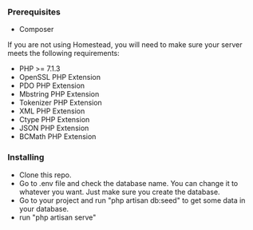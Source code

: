 ### Prerequisites

- Composer

If you are not using Homestead, you will need to make sure your server meets the following requirements:

- PHP >= 7.1.3
- OpenSSL PHP Extension
- PDO PHP Extension
- Mbstring PHP Extension
- Tokenizer PHP Extension
- XML PHP Extension
- Ctype PHP Extension
- JSON PHP Extension
- BCMath PHP Extension



### Installing

- Clone this repo.
- Go to .env file and check the database name. You can change it to whatever you want. Just make sure you create the database.
- Go to your project and run "php artisan db:seed" to get some data in your database.
- run "php artisan serve"


